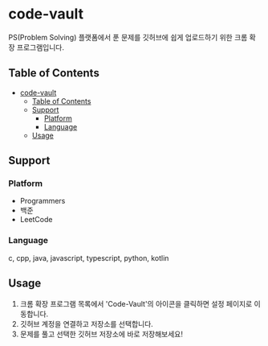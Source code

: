 # code-vault

PS(Problem Solving) 플랫폼에서 푼 문제를 깃허브에 쉽게 업로드하기 위한 크롬 확장 프로그램입니다.

## Table of Contents

- [code-vault](#code-vault)
  - [Table of Contents](#table-of-contents)
  - [Support](#support)
    - [Platform](#platform)
    - [Language](#language)
  - [Usage](#usage)

## Support

### Platform

- Programmers
- 백준
- LeetCode

### Language

c, cpp, java, javascript, typescript, python, kotlin

## Usage

1. 크롬 확장 프로그램 목록에서 'Code-Vault'의 아이콘을 클릭하면 설정 페이지로 이동합니다.
2. 깃허브 계정을 연결하고 저장소를 선택합니다.
3. 문제를 풀고 선택한 깃허브 저장소에 바로 저장해보세요!
